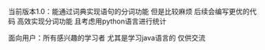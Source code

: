 当前版本1.0：能通过词典实现语句的分词功能 但是比较麻烦 后续会编写更优的代码 高效实现分词功能 且考虑用python语言进行统计

面向用户：所有感兴趣的学习者 尤其是学习java语言的 仅供交流